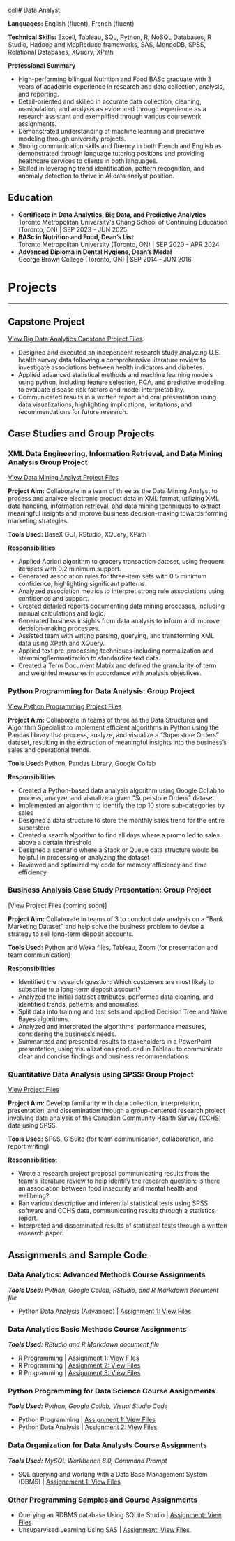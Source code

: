 cell# Data Analyst

**Languages:** English (fluent), French (fluent) <br />

**Technical Skills:** Excell, Tableau, SQL, Python, R, NoSQL Databases, R Studio, Hadoop and MapReduce frameworks, SAS, MongoDB, SPSS, Relational Databases,  XQuery, XPath  

**Professional Summary**
- High-performing bilingual Nutrition and Food BASc graduate with 3 years of academic experience in research and data collection, analysis, and reporting.
- Detail-oriented and skilled in accurate data collection, cleaning, manipulation, and analysis as evidenced through experience as a research assistant and exemplified through various coursework assignments.
- Demonstrated understanding of machine learning and predictive modeling through university projects.
- Strong communication skills and fluency in both French and English as demonstrated through language tutoring positions and providing healthcare services to clients in both languages.
- Skilled in leveraging trend identification, pattern recognition, and anomaly detection to thrive in AI data analyst position.

## Education
- **Certificate in Data Analytics, Big Data, and Predictive Analytics** <br />
  Toronto Metropolitan University's Chang School of Continuing Education (Toronto, ON) | SEP 2023 - JUN 2025 <br />
- **BASc in Nutrition and Food, Dean’s List** <br />
  Toronto Metropolitan University (Toronto, ON) | SEP 2020 - APR 2024 <br />
- **Advanced Diploma in Dental Hygiene, Dean’s Medal** <br />
  George Brown College (Toronto, ON) | SEP 2014 - JUN 2016 <br />

# Projects
---
## Capstone Project
[View Big Data Analytics Capstone Project Files](https://github.com/stephbois/Big_Data_Analytics_Project.git)<br />

- Designed and executed an independent research study analyzing U.S. health survey data following a comprehensive literature review to investigate associations between health indicators and diabetes.
- Applied advanced statistical methods and machine learning models using python, including feature selection, PCA, and predictive modeling, to evaluate disease risk factors and model interpretability.
- Communicated results in a written report and oral presentation using data visualizations, highlighting implications, limitations, and recommendations for future research.

## Case Studies and Group Projects

### XML Data Engineering, Information Retrieval, and Data Mining Analysis Group Project 
[View Data Mining Analyst Project Files](https://github.com/stephbois/stephbois.github.io/tree/main/assets/projects/XML%20Data%20Engineering%2C%20Information%20Retrieval%2C%20and%20Data%20Mining%20Analysis%20Group%20Project) <br />

**Project Aim:** Collaborate in a team of three as the Data Mining Analyst to process and analyze electronic product data in XML format, utilizing XML data handling, information retrieval, and data mining techniques to extract meaningful insights and improve business decision-making towards forming marketing strategies. <br /> 

**Tools Used:** BaseX GUI, RStudio, XQuery, XPath <br />

**Responsibilities**
- Applied Apriori algorithm to grocery transaction dataset, using frequent itemsets with 0.2 minimum support.
- Generated association rules for three-item sets with 0.5 minimum confidence, highlighting significant patterns.
- Analyzed association metrics to interpret strong rule associations using confidence and support.
- Created detailed reports documenting data mining processes, including manual calculations and logic.
- Generated business insights from data analysis to inform and improve decision-making processes.
- Assisted team with writing parsing, querying, and transforming XML data using XPath and XQuery.
- Applied text pre-processing techniques including normalization and stemming/lemmatization to standardize text data.
- Created a Term Document Matrix and defined the granularity of term and weighted measures in accordance with analysis objectives.


### Python Programming for Data Analysis: Group Project 
[View Python Programming Project Files](https://github.com/stephbois/stephbois.github.io/tree/main/assets/projects/Python%20Programming%20for%20Data%20Analysis%20Group%20Project) <br />

**Project Aim:** Collaborate in teams of three as the Data Structures and Algorithm Specialist to implement efficient algorithms in Python using the Pandas library that process, analyze, and visualize a “Superstore Orders” dataset, resulting in the extraction of meaningful insights into the business’s sales and operational trends. <br /> 

**Tools Used:** Python, Pandas Library, Google Collab <br />

**Responsibilities**
- Created a Python-based data analysis algorithm using Google Collab to process, analyze, and visualize a given "Superstore Orders" dataset
- Implemented an algorithm to identify the top 10 store sub-categories by sales
- Designed a data structure to store the monthly sales trend for the entire superstore
- Created a search algorithm to find all days where a promo led to sales above a certain threshold
- Designed a scenario where a Stack or Queue data structure would be helpful in processing or analyzing the dataset
- Reviewed and optimized my code for memory efficiency and time efficiency 

### Business Analysis Case Study Presentation: Group Project 
[View Project Files (coming soon)] <br />

**Project Aim:** Collaborate in teams of 3 to conduct data analysis on a "Bank Marketing Dataset" and help solve the business problem to devise a strategy to sell long-term deposit accounts.  <br />

**Tools Used:** Python and Weka files, Tableau, Zoom (for presentation and team communication) <br />

**Responsibilities**
- Identified the research question: Which customers are most likely to subscribe to a long-term deposit account?
- Analyzed the initial dataset attributes, performed data cleaning, and identified trends, patterns, and anomalies.
- Split data into training and test sets and applied Decision Tree and Naïve Bayes algorithms.
- Analyzed and interpreted the algorithms’ performance measures, considering the business’s needs.
- Summarized and presented results to stakeholders in a PowerPoint presentation, using visualizations produced in Tableau to communicate clear and concise findings and business recommendations. 

### Quantitative Data Analysis using SPSS: Group Project
[View Project Files](https://github.com/stephbois/stephbois.github.io/tree/main/assets/projects/spss) <br />

**Project Aim:** Develop familiarity with data collection, interpretation, presentation, and dissemination through a group-centered research project involving data analysis of the Canadian Community Health Survey (CCHS) data using SPSS. <br />

**Tools Used:** SPSS, G Suite (for team communication, collaboration, and report writing) <br />

**Responsibilities:**
- Wrote a research project proposal communicating results from the team's literature review to help identify the research question: Is there an association between food insecurity and mental health and wellbeing? 
- Ran various descriptive and inferential statistical tests using SPSS software and CCHS data, communicating results through a statistics report.
- Interpreted and disseminated results of statistical tests through a written research paper.

## Assignments and Sample Code
### Data Analytics: Advanced Methods Course Assignments
***Tools Used:*** *Python, Google Collab, RStudio, and R Markdown document file* <br />
- Python Data Analysis (Advanced) | [Assignment 1: View Files]() <br />

### Data Analytics Basic Methods Course Assignments
***Tools Used:*** *RStudio and R Markdown document file* <br />
- R Programming | [Assignment 1: View Files](https://github.com/stephbois/stephbois.github.io/tree/main/assets/projects/r_programming/assignment_1) <br />
- R Programming | [Assignment 2: View Files](https://github.com/stephbois/stephbois.github.io/tree/main/assets/projects/r_programming/assignment_2) <br />
- R Programming | [Assignment 3: View Files](https://github.com/stephbois/stephbois.github.io/tree/main/assets/projects/r_programming/assignment_3) <br />

### Python Programming for Data Science Course Assignments 
***Tools Used:*** *Python, Google Collab, Visual Studio Code* <br />
- Python Programming | [Assignment 1: View Files](https://github.com/stephbois/stephbois.github.io/tree/main/assets/projects/python/assignment_1) <br />
- Python Data Analysis | [Assignment 2: View Files](https://github.com/stephbois/stephbois.github.io/tree/main/assets/projects/python/assignment_2) <br />

### Data Organization for Data Analysts Course Assignments
***Tools Used:*** *MySQL Workbench 8.0, Command Prompt* <br />
- SQL querying and working with a Data Base Management System (DBMS) | [Assignement 1: View Files]()

### Other Programming Samples and Course Assignments 
- Querying an RDBMS database Using SQLite Studio | [Assignment: View Files](https://github.com/stephbois/stephbois.github.io/tree/main/assets/projects/SQLite_Studio)  <br />
- Unsupervised Learning Using SAS | [Assignment: View Files](https://github.com/stephbois/stephbois.github.io/tree/main/assets/projects/SAS). <br /> 

